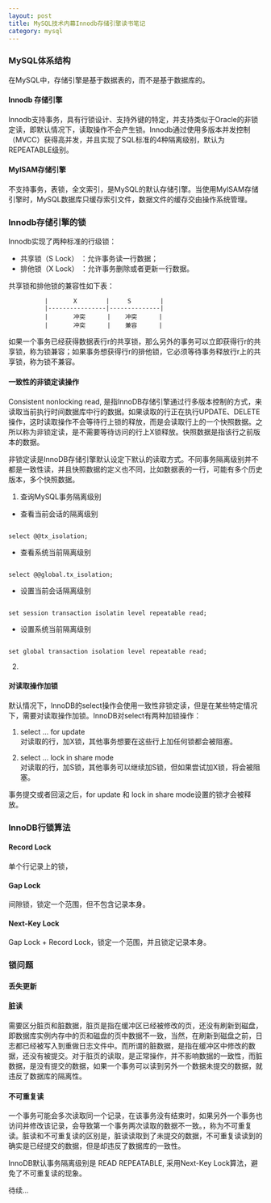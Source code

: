 ```yaml
---
layout: post
title: MySQL技术内幕Innodb存储引擎读书笔记
category: mysql 
---
```


### MySQL体系结构

在MySQL中，存储引擎是基于数据表的，而不是基于数据库的。

#### Innodb 存储引擎

Innodb支持事务，具有行锁设计、支持外键的特定，并支持类似于Oracle的非锁定读，即默认情况下，读取操作不会产生锁。Innodb通过使用多版本并发控制（MVCC）获得高并发，并且实现了SQL标准的4种隔离级别，默认为REPEATABLE级别。

#### MyISAM存储引擎

不支持事务，表锁，全文索引，是MySQL的默认存储引擎。当使用MyISAM存储引擎时，MySQL数据库只缓存索引文件，数据文件的缓存交由操作系统管理。

### Innodb存储引擎的锁

Innodb实现了两种标准的行级锁：  
 * 共享锁（S Lock） ：允许事务读一行数据；
 * 排他锁（X Lock） ：允许事务删除或者更新一行数据。

共享锁和排他锁的兼容性如下表：

              |       X        |     S        |  
              |----------------|--------------| 
              |       冲突      |    冲突      | 
              |       冲突      |    兼容      | 

如果一个事务已经获得数据表行r的共享锁，那么另外的事务可以立即获得行r的共享锁，称为锁兼容；如果事务想获得行r的排他锁，它必须等待事务释放行r上的共享锁，称为锁不兼容。

####  一致性的非锁定读操作

Consistent nonlocking read, 是指InnoDB存储引擎通过行多版本控制的方式，来读取当前执行时间数据库中行的数据。如果读取的行正在执行UPDATE、DELETE操作，这时读取操作不会等待行上锁的释放，而是会读取行上的一个快照数据。之所以称为非锁定读，是不需要等待访问的行上X锁释放。快照数据是指该行之前版本的数据。

非锁定读是InnoDB存储引擎默认设定下默认的读取方式。不同事务隔离级别并不都是一致性读，并且快照数据的定义也不同，比如数据表的一行，可能有多个历史版本，多个快照数据。

1. 查询MySQL事务隔离级别  

 * 查看当前会话的隔离级别  

~~~~  
  
select @@tx_isolation;  

~~~~  
  
 * 查看系统当前隔离级别  

~~~~  
 
select @@global.tx_isolation;   

~~~~  
 
 * 设置当前会话隔离级别  

~~~~
  
set session transaction isolatin level repeatable read;  

~~~~
 
 * 设置系统当前隔离级别  

~~~~
  
set global transaction isolation level repeatable read;  

~~~~  

2. 

####  对读取操作加锁

默认情况下，InnoDB的select操作会使用一致性非锁定读，但是在某些特定情况下，需要对读取操作加锁。InnoDB对select有两种加锁操作：  

1. select ... for update  
对读取的行，加X锁，其他事务想要在这些行上加任何锁都会被阻塞。  

2. select ... lock in share mode   
对读取的行，加S锁，其他事务可以继续加S锁，但如果尝试加X锁，将会被阻塞。

事务提交或者回滚之后，for update 和 lock in share mode设置的锁才会被释放。

### InnoDB行锁算法

#### Record Lock

单个行记录上的锁，

#### Gap Lock

间隙锁，锁定一个范围，但不包含记录本身。

#### Next-Key Lock

Gap Lock + Record Lock，锁定一个范围，并且锁定记录本身。

### 锁问题

#### 丢失更新

#### 脏读

需要区分脏页和脏数据，脏页是指在缓冲区已经被修改的页，还没有刷新到磁盘，即数据库实例内存中的页和磁盘的页中数据不一致，当然，在刷新到磁盘之前，日志都已经被写入到重做日志文件中。而所谓的脏数据，是指在缓冲区中修改的数据，还没有被提交。对于脏页的读取，是正常操作，并不影响数据的一致性，而脏数据，是没有提交的数据，如果一个事务可以读到另外一个数据未提交的数据，就违反了数据库的隔离性。

#### 不可重复读

一个事务可能会多次读取同一个记录，在该事务没有结束时，如果另外一个事务也访问并修改该记录，会导致第一个事务两次读取的数据不一致。，称为不可重复读。脏读和不可重复读的区别是，脏读读取到了未提交的数据，不可重复读读到的确实是已经提交的数据，但是却违反了数据库的一致性。

InnoDB默认事务隔离级别是 READ REPEATABLE, 采用Next-Key Lock算法，避免了不可重复读的现象。

待续...
